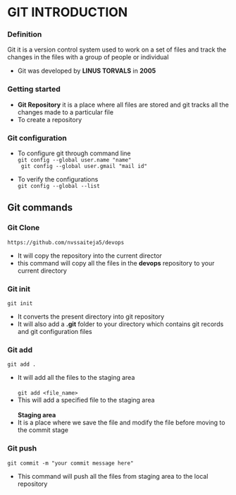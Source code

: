 # GIT INTRODUCTION
### **Definition**
Git it is a version control system used to work on a set of files and track the changes in the files with a group of people or individual

* Git was developed by **LINUS TORVALS** in **2005**

### Getting started 
* **Git Repository** it is a place where all files are stored and  git tracks all the  changes made to a particular file 
* To create a repository 


### Git configuration
* To configure git through command line <br/>
`git config --global user.name "name" `<br/>
` git config --global user.gmail "mail id"` <br/>

* To verify the configurations  <br/>
`git config --global --list`


## Git commands 
### **Git Clone** 

`https://github.com/nvssaiteja5/devops` <br/>
* It will copy the repository into the current director
* this command will copy all the files in the **devops** repository to your current directory

###  Git  init 

`git init ` <br/>
* It converts the present directory into git repository <br/>
* It will also  add a **.git** folder to your directory  which contains git records and git configuration files


### Git add

 `git add .`  <br/> 
* It will add all the files to the staging area  <br/> <br/>
 `git add <file_name>` 
* This will add a specified file to the staging area <br/> <br/> 
 **Staging area**  <br/>
* It is a place where we save the file and modify the file 
 before moving to the commit stage
 ### Git push
 `git commit -m "your commit message here"` <br/>
 * This command will push all the files  from staging area to the local repository
 
 
 
